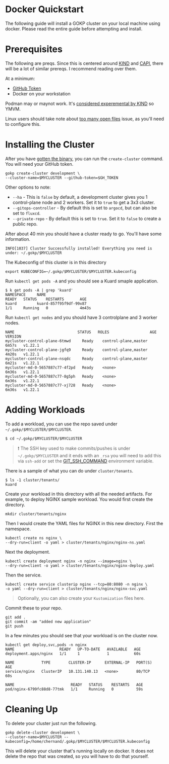 # Docker Quickstart

The following guide will install a GOKP cluster on your local machine using docker.
Please read the entire guide before attempting and install.

# Prerequisites

The following are preqs. Since this is centered around [KIND](https://kind.sigs.k8s.io/) and [CAPI](https://cluster-api.sigs.k8s.io/), there will be a lot of similar prereqs. I recommend reading over them.

At a minimum:
* [GitHub Token](github-token.md)
* Docker on your workstation

Podman may or maynot work. It's [considered experemental by KIND](https://kind.sigs.k8s.io/docs/user/rootless/#creating-a-kind-cluster-with-rootless-podman) so YMVM.

Linux users should take note about [too many open files](https://kind.sigs.k8s.io/docs/user/known-issues/#pod-errors-due-to-too-many-open-files) issue, as you'll need to configure this.

# Installing the Cluster

After you have [gotten the binary](../README.md#getting-the-binary), you can run the `create-cluster` command. You will need your GitHub token.

```shell
gokp create-cluster development \
--cluster-name=$MYCLUSTER --github-token=$GH_TOKEN
```

Other options to note:

* `--ha` - This is `false` by default, a development cluster gives you 1 control-plane node and 2 workers. Set it to `true` to get a 3x3 cluster.
* `--gitops-controller` - By default this is set to `argocd`, but can also be set to `fluxcd`.
* `--private-repo` - By default this is set to `true`. Set it to `false` to create a public repo.

After about 40 min you should have a cluster ready to go. You'll have some information.

```shell
INFO[1037] Cluster Successfully installed! Everything you need is under: ~/.gokp/$MYCLUSTER
```

The Kubeconfig of this cluster is in this directory

```shell
export KUBECONFIG=~/.gokp/$MYCLUSTER/$MYCLUSTER.kubeconfig
```

Run `kubectl get pods -A` and you should see a Kuard smaple application.

```
$ k get pods -A | grep 'kuard'
NAMESPACE     NAME                                                  READY   STATUS    RESTARTS       AGE
kuard         kuard-857f95f9df-99x87                                1/1     Running   0              4m43s
```

Run `kubectl get nodes` and you should have 3 controlplane and 3 worker nodes.

```
NAME                            STATUS   ROLES                  AGE     VERSION
mycluster-control-plane-6tmwd     Ready    control-plane,master   6m57s   v1.22.1
mycluster-control-plane-jgfq9     Ready    control-plane,master   4m20s   v1.22.1
mycluster-control-plane-nsqdc     Ready    control-plane,master   6m21s   v1.22.1
mycluster-md-0-5657887c77-4f2pd   Ready    <none>                 6m36s   v1.22.1
mycluster-md-0-5657887c77-8g5ph   Ready    <none>                 6m36s   v1.22.1
mycluster-md-0-5657887c77-xj728   Ready    <none>                 6m36s   v1.22.1
```

# Adding Workloads

To add a workload, you can use the repo saved under `~/.gokp/$MYCLUSTER/$MYCLUSTER`.

```shell
$ cd ~/.gokp/$MYCLUSTER/$MYCLUSTER
```

> :exclamation: The SSH key used to make commits/pushes is under `~/.gokp/$MYCLUSTER` and it ends with an `_rsa`
> you will need to add this via `ssh-add` or set the [GIT_SSH_COMMAND](https://git-scm.com/docs/git) environment variable.

There is a sample of what you can do under `cluster/tenants`.

```shell
$ ls -1 cluster/tenants/
kuard
```

Create your workload in this directory with all the needed artifacts.
For example, to deploy NGINX sample workload. You would first create
the directory.

```shell
mkdir cluster/tenants/nginx
```

Then I would create the YAML files for NGINX in this new directory. First the namespace.

```shell
kubectl create ns nginx \
--dry-run=client -o yaml > cluster/tenants/nginx/nginx-ns.yaml
```

Next the deployment.

```shell
kubectl create deployment nginx -n nginx --image=nginx \
--dry-run=client -o yaml > cluster/tenants/nginx/nginx-deploy.yaml
```

Then the service.

```shell
kubectl create service clusterip nginx --tcp=80:8080 -n nginx \
-o yaml --dry-run=client > cluster/tenants/nginx/nginx-svc.yaml
```

> Optionally, you can also create your `Kustomization` files here.

Commit these to your repo.

```shell
git add .
git commit -am "added new application"
git push
```

In a few minutes you should see that your workload is on the cluster now.

```shell
kubectl get deploy,svc,pods -n nginx
NAME                    READY   UP-TO-DATE   AVAILABLE   AGE
deployment.apps/nginx   1/1     1            1           60s

NAME            TYPE        CLUSTER-IP      EXTERNAL-IP   PORT(S)   AGE
service/nginx   ClusterIP   10.131.140.13   <none>        80/TCP    60s

NAME                         READY   STATUS    RESTARTS   AGE
pod/nginx-6799fc88d8-77tmk   1/1     Running   0          59s
```

# Cleaning Up

To delete your cluster just run the following.

```shell
gokp delete-cluster development \
--cluster-name=$MYCLUSTER --kubeconfig=/home/chernand/.gokp/$MYCLUSTER/$MYCLUSTER.kubeconfig
```

This will delete your cluster that's running locally on docker. It does not delete the repo that was created, so you will have to do that yourself.

